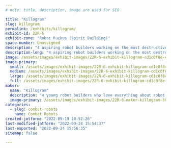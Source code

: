 ```yaml
---
# note: title, description, image are used for SEO

title: "Killogram"
slug: killogram
permalink: /exhibits/killogram/
exhibit-id: 22R-6
exhibit-zone: "Robot Ruckus (Spirit Building)"
space-number: Unassigned
description: "4 aspiring robot builders working on the most destructive robot ever!"
description-long: "4 aspiring robot builders working on the most destructive robot ever!"
image: /assets/images/exhibit-images/22R-6-exhibit-killogram-cd1c0f8e-c7da-4582-ac41-0298544185f0-large.jpeg
image-primary: 
  small: /assets/images/exhibit-images/22R-6-exhibit-killogram-cd1c0f8e-c7da-4582-ac41-0298544185f0-small.jpeg
  medium: /assets/images/exhibit-images/22R-6-exhibit-killogram-cd1c0f8e-c7da-4582-ac41-0298544185f0-medium.jpeg
  large: /assets/images/exhibit-images/22R-6-exhibit-killogram-cd1c0f8e-c7da-4582-ac41-0298544185f0-large.jpeg
  full: /assets/images/exhibit-images/22R-6-exhibit-killogram-cd1c0f8e-c7da-4582-ac41-0298544185f0-full.jpeg
maker: 
  name: "Killogram"
  description: "4 young robot builders who love everything about robot combat!"
  image-primary: /assets/images/exhibit-images/22R-6-maker-killogram-56b4cf14-3842-4f16-aed4-e261de74425c-medium.jpeg
categories: 
  - slug: combat-robots
    name: Combat Robots
created-jotform: "2022-09-19 10:52:26"
last-modified-jotform: "2022-09-24 15:54:37"
last-exported: "2022-09-24 15:56:35"
sitemap: false

---
```

